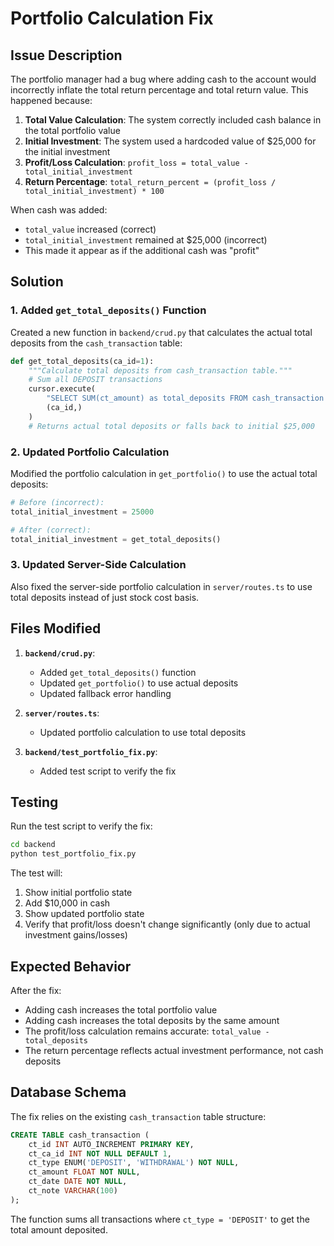 # Portfolio Calculation Fix

## Issue Description

The portfolio manager had a bug where adding cash to the account would incorrectly inflate the total return percentage and total return value. This happened because:

1. **Total Value Calculation**: The system correctly included cash balance in the total portfolio value
2. **Initial Investment**: The system used a hardcoded value of $25,000 for the initial investment
3. **Profit/Loss Calculation**: `profit_loss = total_value - total_initial_investment`
4. **Return Percentage**: `total_return_percent = (profit_loss / total_initial_investment) * 100`

When cash was added:
- `total_value` increased (correct)
- `total_initial_investment` remained at $25,000 (incorrect)
- This made it appear as if the additional cash was "profit"

## Solution

### 1. Added `get_total_deposits()` Function

Created a new function in `backend/crud.py` that calculates the actual total deposits from the `cash_transaction` table:

```python
def get_total_deposits(ca_id=1):
    """Calculate total deposits from cash_transaction table."""
    # Sum all DEPOSIT transactions
    cursor.execute(
        "SELECT SUM(ct_amount) as total_deposits FROM cash_transaction WHERE ct_type = 'DEPOSIT' AND ct_ca_id = %s",
        (ca_id,)
    )
    # Returns actual total deposits or falls back to initial $25,000
```

### 2. Updated Portfolio Calculation

Modified the portfolio calculation in `get_portfolio()` to use the actual total deposits:

```python
# Before (incorrect):
total_initial_investment = 25000

# After (correct):
total_initial_investment = get_total_deposits()
```

### 3. Updated Server-Side Calculation

Also fixed the server-side portfolio calculation in `server/routes.ts` to use total deposits instead of just stock cost basis.

## Files Modified

1. **`backend/crud.py`**:
   - Added `get_total_deposits()` function
   - Updated `get_portfolio()` to use actual deposits
   - Updated fallback error handling

2. **`server/routes.ts`**:
   - Updated portfolio calculation to use total deposits

3. **`backend/test_portfolio_fix.py`**:
   - Added test script to verify the fix

## Testing

Run the test script to verify the fix:

```bash
cd backend
python test_portfolio_fix.py
```

The test will:
1. Show initial portfolio state
2. Add $10,000 in cash
3. Show updated portfolio state
4. Verify that profit/loss doesn't change significantly (only due to actual investment gains/losses)

## Expected Behavior

After the fix:
- Adding cash increases the total portfolio value
- Adding cash increases the total deposits by the same amount
- The profit/loss calculation remains accurate: `total_value - total_deposits`
- The return percentage reflects actual investment performance, not cash deposits

## Database Schema

The fix relies on the existing `cash_transaction` table structure:

```sql
CREATE TABLE cash_transaction (
    ct_id INT AUTO_INCREMENT PRIMARY KEY,
    ct_ca_id INT NOT NULL DEFAULT 1,
    ct_type ENUM('DEPOSIT', 'WITHDRAWAL') NOT NULL,
    ct_amount FLOAT NOT NULL,
    ct_date DATE NOT NULL,
    ct_note VARCHAR(100)
);
```

The function sums all transactions where `ct_type = 'DEPOSIT'` to get the total amount deposited. 